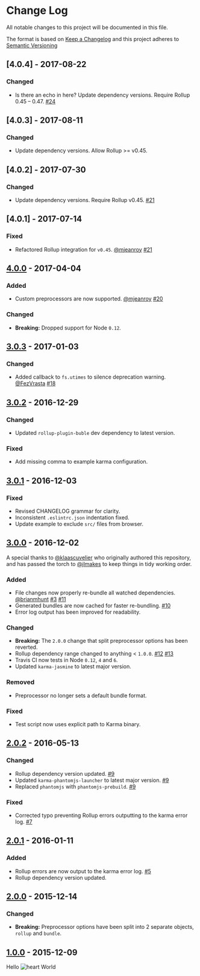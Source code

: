 # Change Log
All notable changes to this project will be documented in this file.

The format is based on [Keep a Changelog](http://keepachangelog.com/)
and this project adheres to [Semantic Versioning](http://semver.org/)


## [4.0.4] - 2017-08-22

### Changed

- Is there an echo in here? Update dependency versions. Require Rollup 0.45 – 0.47. [#24](https://github.com/jlmakes/karma-rollup-preprocessor/issues/24)

## [4.0.3] - 2017-08-11

### Changed

- Update dependency versions. Allow Rollup >= v0.45.

## [4.0.2] - 2017-07-30

### Changed

- Update dependency versions. Require Rollup v0.45. [#21](https://github.com/jlmakes/karma-rollup-preprocessor/pull/21)

## [4.0.1] - 2017-07-14

### Fixed
- Refactored Rollup integration for `v0.45`. [@mjeanroy](https://github.com/mjeanroy) [#21](https://github.com/jlmakes/karma-rollup-preprocessor/pull/21)

## [4.0.0] - 2017-04-04

### Added
- Custom preprocessors are now supported. [@mjeanroy](https://github.com/mjeanroy) [#20](https://github.com/jlmakes/karma-rollup-preprocessor/pull/20)

### Changed
- **Breaking:** Dropped support for Node `0.12`.

## [3.0.3] - 2017-01-03

### Changed
- Added callback to `fs.utimes` to silence deprecation warning. [@FezVrasta](https://github.com/FezVrasta) [#18](https://github.com/jlmakes/karma-rollup-preprocessor/pull/18)

## [3.0.2] - 2016-12-29

### Changed
- Updated `rollup-plugin-buble` dev dependency to latest version.

### Fixed
- Add missing comma to example karma configuration.

## [3.0.1] - 2016-12-03

### Fixed
- Revised CHANGELOG grammar for clarity.
- Inconsistent `.eslintrc.json` indentation fixed.
- Update example to exclude `src/` files from browser.


## [3.0.0] - 2016-12-02

A special thanks to [@klaascuvelier](https://github.com/klaascuvelier) who originally authored this repository, and has passed the torch to [@jlmakes](https://github.com/jlmakes) to keep things in tidy working order.

### Added
- File changes now properly re-bundle all watched dependencies. [@brianmhunt](https://github.com/brianmhunt) [#3](https://github.com/jlmakes/karma-rollup-preprocessor/issues/3) [#11](https://github.com/jlmakes/karma-rollup-preprocessor/pull/11)
- Generated bundles are now cached for faster re-bundling. [#10](https://github.com/jlmakes/karma-rollup-preprocessor/issues/10)
- Error log output has been improved for readability.

### Changed
- **Breaking:** The `2.0.0` change that split preprocessor options has been reverted.
- Rollup dependency range changed to anything < `1.0.0`. [#12](https://github.com/jlmakes/karma-rollup-preprocessor/pull/12) [#13](https://github.com/jlmakes/karma-rollup-preprocessor/issues/13)
- Travis CI now tests in Node `0.12`, `4` and `6`.
- Updated `karma-jasmine` to latest major version.

### Removed
- Preprocessor no longer sets a default bundle format.

### Fixed
- Test script now uses explicit path to Karma binary.


## [2.0.2] - 2016-05-13

### Changed
- Rollup dependency version updated. [#9](https://github.com/jlmakes/karma-rollup-preprocessor/pull/9)
- Updated `karma-phantomjs-launcher` to latest major version. [#9](https://github.com/jlmakes/karma-rollup-preprocessor/pull/9)
- Replaced `phantomjs` with `phantomjs-prebuild`. [#9](https://github.com/jlmakes/karma-rollup-preprocessor/pull/9)

### Fixed
- Corrected typo preventing Rollup errors outputting to the karma error log. [#7](https://github.com/jlmakes/karma-rollup-preprocessor/pull/7)


## [2.0.1] - 2016-01-11

### Added
- Rollup errors are now output to the karma error log. [#5](https://github.com/jlmakes/karma-rollup-preprocessor/pull/5)
- Rollup dependency version updated.

## [2.0.0] - 2015-12-14

### Changed

- **Breaking:** Preprocessor options have been split into 2 separate objects, `rollup` and `bundle`.


## [1.0.0] - 2015-12-09

Hello ![heart](http://i.imgur.com/oXJmdtz.gif) World

[4.0.0]: https://github.com/jlmakes/karma-rollup-preprocessor/compare/3.0.3...4.0.0
[3.0.3]: https://github.com/jlmakes/karma-rollup-preprocessor/compare/3.0.2...3.0.3
[3.0.2]: https://github.com/jlmakes/karma-rollup-preprocessor/compare/3.0.1...3.0.2
[3.0.1]: https://github.com/jlmakes/karma-rollup-preprocessor/compare/3.0.0...3.0.1
[3.0.0]: https://github.com/jlmakes/karma-rollup-preprocessor/compare/2.0.2...3.0.0
[2.0.2]: https://github.com/jlmakes/karma-rollup-preprocessor/compare/2658714f911bac857be4b2d169ea363d33d85050...2.0.2
[2.0.1]: https://github.com/jlmakes/karma-rollup-preprocessor/compare/2.0.0...2658714f911bac857be4b2d169ea363d33d85050
[2.0.0]: https://github.com/jlmakes/karma-rollup-preprocessor/compare/1.0.0...2.0.0
[1.0.0]: https://github.com/jlmakes/karma-rollup-preprocessor/tree/1.0.0
